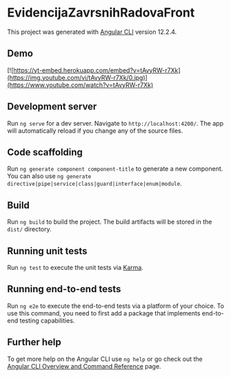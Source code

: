 # EvidencijaZavrsnihRadovaFront

This project was generated with [Angular CLI](https://github.com/angular/angular-cli) version 12.2.4.


## Demo
[![https://yt-embed.herokuapp.com/embed?v=tAvyRW-r7Xk](https://img.youtube.com/vi/tAvyRW-r7Xk/0.jpg)](https://www.youtube.com/watch?v=tAvyRW-r7Xk)

## Development server

Run `ng serve` for a dev server. Navigate to `http://localhost:4200/`. The app will automatically reload if you change any of the source files.

## Code scaffolding

Run `ng generate component component-title` to generate a new component. You can also use `ng generate directive|pipe|service|class|guard|interface|enum|module`.

## Build

Run `ng build` to build the project. The build artifacts will be stored in the `dist/` directory.

## Running unit tests

Run `ng test` to execute the unit tests via [Karma](https://karma-runner.github.io).

## Running end-to-end tests

Run `ng e2e` to execute the end-to-end tests via a platform of your choice. To use this command, you need to first add a package that implements end-to-end testing capabilities.

## Further help

To get more help on the Angular CLI use `ng help` or go check out the [Angular CLI Overview and Command Reference](https://angular.io/cli) page.

